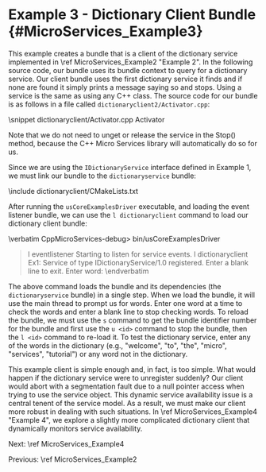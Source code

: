 Example 3 - Dictionary Client Bundle   {#MicroServices_Example3}
====================================

This example creates a bundle that is a client of the dictionary service
implemented in \ref MicroServices_Example2 "Example 2". In the following
source code, our bundle uses its bundle context to query for a dictionary
service. Our client bundle uses the first dictionary service it finds and
if none are found it simply prints a message saying so and stops. Using
a service is the same as using any C++ class. The source code for our
bundle is as follows in a file called `dictionaryclient2/Activator.cpp`:

\snippet dictionaryclient/Activator.cpp Activator

Note that we do not need to unget or release the service in the Stop()
method, because the C++ Micro Services library will automatically do so
for us.

Since we are using the `IDictionaryService` interface defined in Example 1,
we must link our bundle to the `dictionaryservice` bundle:

\include dictionaryclient/CMakeLists.txt

After running the `usCoreExamplesDriver` executable, and loading the event
listener bundle, we can use the `l dictionaryclient` command to load
our dictionary client bundle:

\verbatim
CppMicroServices-debug> bin/usCoreExamplesDriver
> l eventlistener
Starting to listen for service events.
> l dictionaryclient
Ex1: Service of type IDictionaryService/1.0 registered.
Enter a blank line to exit.
Enter word:
\endverbatim

The above command loads the bundle and its dependencies (the `dictionaryservice`
bundle) in a single step. When we load the bundle, it will use the main thread to
prompt us for words. Enter one word at a time to check the words and enter a
blank line to stop checking words. To reload the bundle, we must use the `s`
command to get the bundle identifier number for the bundle and first use the
`u <id>` command to stop the bundle, then the `l <id>` command to re-load it.
To test the dictionary service, enter any of the words in the dictionary
(e.g., "welcome", "to", "the", "micro", "services", "tutorial") or any word not
in the dictionary.

This example client is simple enough and, in fact, is too simple. What would
happen if the dictionary service were to unregister suddenly? Our client would
abort with a segmentation fault due to a null pointer access when trying to use
the service object. This dynamic service availability issue is a central tenent
of the service model. As a result, we must make our client more robust in dealing
with such situations. In \ref MicroServices_Example4 "Example 4", we explore a
slightly more complicated dictionary client that dynamically monitors service
availability.

Next: \ref MicroServices_Example4

Previous: \ref MicroServices_Example2
